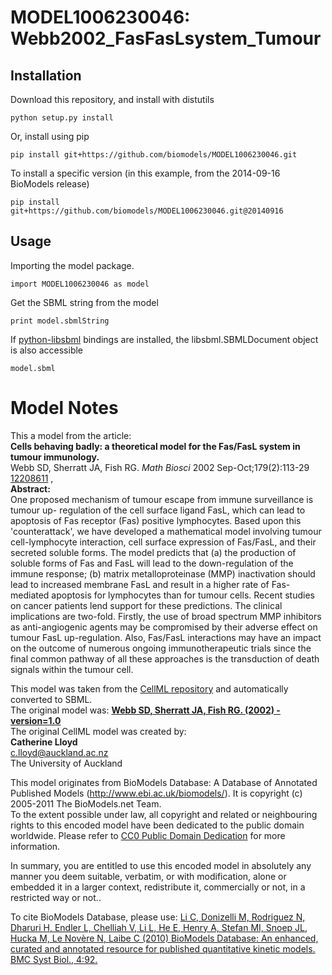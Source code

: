 # MODEL1006230046: Webb2002_FasFasLsystem_Tumour

## Installation

Download this repository, and install with distutils

`python setup.py install`

Or, install using pip

`pip install git+https://github.com/biomodels/MODEL1006230046.git`

To install a specific version (in this example, from the 2014-09-16 BioModels release)

`pip install git+https://github.com/biomodels/MODEL1006230046.git@20140916`

## Usage

Importing the model package.

`import MODEL1006230046 as model`

Get the SBML string from the model

`print model.sbmlString`

If [python-libsbml](https://pypi.python.org/pypi/python-libsbml) bindings are
installed, the libsbml.SBMLDocument object is also accessible

`model.sbml`


# Model Notes


This a model from the article:  
**Cells behaving badly: a theoretical model for the Fas/FasL system in tumour immunology.**   
Webb SD, Sherratt JA, Fish RG. _Math Biosci_ 2002 Sep-Oct;179(2):113-29
[12208611](http://www.ncbi.nlm.nih.gov/pubmed/12208611) ,  
**Abstract:**   
One proposed mechanism of tumour escape from immune surveillance is tumour up-
regulation of the cell surface ligand FasL, which can lead to apoptosis of Fas
receptor (Fas) positive lymphocytes. Based upon this 'counterattack', we have
developed a mathematical model involving tumour cell-lymphocyte interaction,
cell surface expression of Fas/FasL, and their secreted soluble forms. The
model predicts that (a) the production of soluble forms of Fas and FasL will
lead to the down-regulation of the immune response; (b) matrix
metalloproteinase (MMP) inactivation should lead to increased membrane FasL
and result in a higher rate of Fas-mediated apoptosis for lymphocytes than for
tumour cells. Recent studies on cancer patients lend support for these
predictions. The clinical implications are two-fold. Firstly, the use of broad
spectrum MMP inhibitors as anti-angiogenic agents may be compromised by their
adverse effect on tumour FasL up-regulation. Also, Fas/FasL interactions may
have an impact on the outcome of numerous ongoing immunotherapeutic trials
since the final common pathway of all these approaches is the transduction of
death signals within the tumour cell.

This model was taken from the [CellML
repository](http://www.cellml.org/models) and automatically converted to SBML.  
The original model was: [ **Webb SD, Sherratt JA, Fish RG. (2002) -
version=1.0**
](http://models.cellml.org/exposure/e71ab374589c24409a522d8565912235)  
The original CellML model was created by:  
**Catherine Lloyd**   
c.lloyd@auckland.ac.nz  
The University of Auckland  

This model originates from BioModels Database: A Database of Annotated
Published Models (http://www.ebi.ac.uk/biomodels/). It is copyright (c)
2005-2011 The BioModels.net Team.  
To the extent possible under law, all copyright and related or neighbouring
rights to this encoded model have been dedicated to the public domain
worldwide. Please refer to [CC0 Public Domain
Dedication](http://creativecommons.org/publicdomain/zero/1.0/) for more
information.

In summary, you are entitled to use this encoded model in absolutely any
manner you deem suitable, verbatim, or with modification, alone or embedded it
in a larger context, redistribute it, commercially or not, in a restricted way
or not..  
  
To cite BioModels Database, please use: [Li C, Donizelli M, Rodriguez N,
Dharuri H, Endler L, Chelliah V, Li L, He E, Henry A, Stefan MI, Snoep JL,
Hucka M, Le Novère N, Laibe C (2010) BioModels Database: An enhanced, curated
and annotated resource for published quantitative kinetic models. BMC Syst
Biol., 4:92.](http://www.ncbi.nlm.nih.gov/pubmed/20587024)


